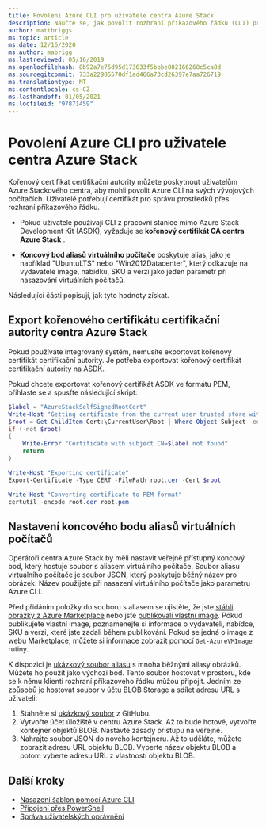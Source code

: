 ```yaml
---
title: Povolení Azure CLI pro uživatele centra Azure Stack
description: Naučte se, jak povolit rozhraní příkazového řádku (CLI) pro různé platformy pro správu a nasazení prostředků v centru Azure Stack.
author: mattbriggs
ms.topic: article
ms.date: 12/16/2020
ms.author: mabrigg
ms.lastreviewed: 05/16/2019
ms.openlocfilehash: 8b92a7e75d95d173633f5bbbe802166268c5ca8d
ms.sourcegitcommit: 733a22985570df1ad466a73cd26397e7aa726719
ms.translationtype: MT
ms.contentlocale: cs-CZ
ms.lasthandoff: 01/05/2021
ms.locfileid: "97871459"
---
```

# <a name="enable-azure-cli-for-azure-stack-hub-users"></a>Povolení Azure CLI pro uživatele centra Azure Stack

Kořenový certifikát certifikační autority můžete poskytnout uživatelům Azure Stackového centra, aby mohli povolit Azure CLI na svých vývojových počítačích. Uživatelé potřebují certifikát pro správu prostředků přes rozhraní příkazového řádku.

 - Pokud uživatelé používají CLI z pracovní stanice mimo Azure Stack Development Kit (ASDK), vyžaduje se **kořenový certifikát CA centra Azure Stack** .  

 - **Koncový bod aliasů virtuálního počítače** poskytuje alias, jako je například "UbuntuLTS" nebo "Win2012Datacenter", který odkazuje na vydavatele image, nabídku, SKU a verzi jako jeden parametr při nasazování virtuálních počítačů.  

Následující části popisují, jak tyto hodnoty získat.

## <a name="export-the-azure-stack-hub-ca-root-certificate"></a>Export kořenového certifikátu certifikační autority centra Azure Stack

Pokud používáte integrovaný systém, nemusíte exportovat kořenový certifikát certifikační autority. Je potřeba exportovat kořenový certifikát certifikační autority na ASDK.

Pokud chcete exportovat kořenový certifikát ASDK ve formátu PEM, přihlaste se a spusťte následující skript:

```powershell
$label = "AzureStackSelfSignedRootCert"
Write-Host "Getting certificate from the current user trusted store with subject CN=$label"
$root = Get-ChildItem Cert:\CurrentUser\Root | Where-Object Subject -eq "CN=$label" | select -First 1
if (-not $root)
{
    Write-Error "Certificate with subject CN=$label not found"
    return
}

Write-Host "Exporting certificate"
Export-Certificate -Type CERT -FilePath root.cer -Cert $root

Write-Host "Converting certificate to PEM format"
certutil -encode root.cer root.pem
```

## <a name="set-up-the-vm-aliases-endpoint"></a>Nastavení koncového bodu aliasů virtuálních počítačů

Operátoři centra Azure Stack by měli nastavit veřejně přístupný koncový bod, který hostuje soubor s aliasem virtuálního počítače. Soubor aliasu virtuálního počítače je soubor JSON, který poskytuje běžný název pro obrázek. Název použijete při nasazení virtuálního počítače jako parametru Azure CLI.  

Před přidáním položky do souboru s aliasem se ujistěte, že jste [stáhli obrázky z Azure Marketplace](azure-stack-download-azure-marketplace-item.md) nebo jste [publikovali vlastní image](azure-stack-add-vm-image.md). Pokud publikujete vlastní image, poznamenejte si informace o vydavateli, nabídce, SKU a verzi, které jste zadali během publikování. Pokud se jedná o image z webu Marketplace, můžete si informace zobrazit pomocí `Get-AzureVMImage` rutiny.  

K dispozici je [ukázkový soubor aliasu](https://raw.githubusercontent.com/Azure/azure-rest-api-specs/master/arm-compute/quickstart-templates/aliases.json) s mnoha běžnými aliasy obrázků. Můžete ho použít jako výchozí bod. Tento soubor hostovat v prostoru, kde se k němu klienti rozhraní příkazového řádku můžou připojit. Jedním ze způsobů je hostovat soubor v účtu BLOB Storage a sdílet adresu URL s uživateli:

1. Stáhněte si [ukázkový soubor](https://raw.githubusercontent.com/Azure/azure-rest-api-specs/master/arm-compute/quickstart-templates/aliases.json) z GitHubu.
2. Vytvořte účet úložiště v centru Azure Stack. Až to bude hotové, vytvořte kontejner objektů BLOB. Nastavte zásady přístupu na veřejné.  
3. Nahrajte soubor JSON do nového kontejneru. Až to uděláte, můžete zobrazit adresu URL objektu BLOB. Vyberte název objektu BLOB a potom vyberte adresu URL z vlastností objektu BLOB.

## <a name="next-steps"></a>Další kroky

- [Nasazení šablon pomocí Azure CLI](../user/azure-stack-deploy-template-command-line.md )
- [Připojení přes PowerShell](powershell-install-az-module.md)
- [Správa uživatelských oprávnění](azure-stack-manage-permissions.md)
